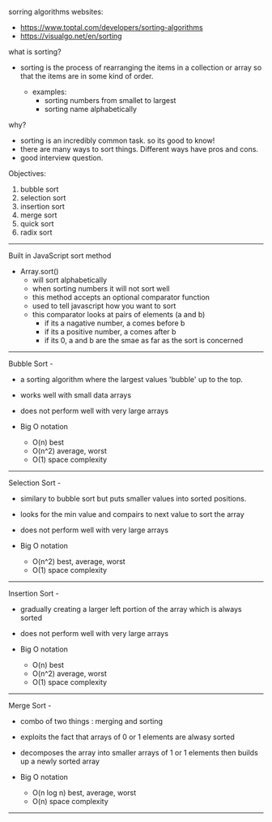 sorring algorithms websites:
- https://www.toptal.com/developers/sorting-algorithms
- https://visualgo.net/en/sorting

what is sorting?
- sorting is the process of rearranging the items in a collection or array so that the items are in some kind of order.

    - examples:
        - sorting numbers from smallet to largest
        - sorting name alphabetically

why?
- sorting is an incredibly common task. so its good to know!
- there are many ways to sort things. Different ways have pros and cons.
- good interview question.

Objectives:

1. bubble sort
2. selection sort
3. insertion sort
4. merge sort
5. quick sort
6. radix sort

*******************************************************************************

Built in JavaScript sort method

- Array.sort()
    - will sort alphabetically
    - when sorting numbers it will not sort well
    - this method accepts an optional comparator function
    - used to tell javascript how you want to sort
    - this comparator looks at pairs of elements (a and b)
        - if its a nagative number, a comes before b
        - if its a positive number, a comes after b
        - if its 0, a and b are the smae as far as the sort is concerned

*******************************************************************************

Bubble Sort -

- a sorting algorithm where the largest values 'bubble' up to the top.
- works well with small data arrays
- does not perform well with very large arrays 

- Big O notation
    - O(n)   best
    - O(n^2) average, worst
    - O(1)   space complexity

*******************************************************************************

Selection Sort - 

- similary to bubble sort but puts smaller values into sorted positions. 
- looks for the min value and compairs to next value to sort the array
- does not perform well with very large arrays 

- Big O notation
    - O(n^2) best, average, worst
    - O(1)   space complexity

*******************************************************************************

Insertion Sort -

- gradually creating a larger left portion of the array which is always sorted
- does not perform well with very large arrays 

- Big O notation
    - O(n)   best
    - O(n^2) average, worst
    - O(1)   space complexity 

*******************************************************************************

Merge Sort -

- combo of two things : merging and sorting
- exploits the fact that arrays of 0 or 1 elements are alwasy sorted
- decomposes the array into smaller arrays of 1 or 1 elements then builds up a newly sorted array

- Big O notation
    - O(n log n) best, average, worst
    - O(n)       space complexity

*******************************************************************************